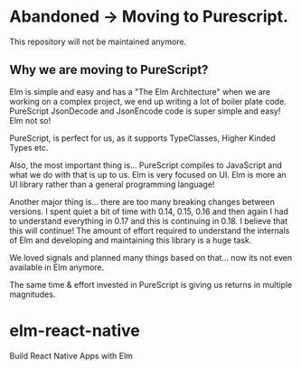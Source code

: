 # Abandoned -> Moving to Purescript.

This repository will not be maintained anymore.

## Why we are moving to PureScript?

Elm is simple and easy and has a "The Elm Architecture" when we are working on a complex project, we end up writing a lot of boiler plate code. PureScript JsonDecode and JsonEncode code is super simple and easy! Elm not so!

PureScript, is perfect for us, as it supports TypeClasses, Higher Kinded Types etc.

Also, the most important thing is... PureScript compiles to JavaScript and what we do with that is up to us. Elm is very focused on UI. Elm is more an UI library rather than a general programming language!

Another major thing is... there are too many breaking changes between versions. I spent quiet a bit of time with 0.14, 0.15, 0.16 and then again I had to understand everything in 0.17 and this is continuing in 0.18. I believe that this will continue! The amount of effort required to understand the internals of Elm and developing and maintaining this library is a huge task.

We loved signals and planned many things based on that... now its not even available in Elm anymore.

The same time & effort invested in PureScript is giving us returns in multiple magnitudes.

# elm-react-native
Build React Native Apps with Elm
